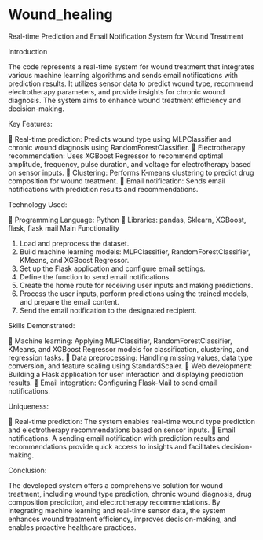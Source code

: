# Wound_healing
Real-time Prediction and Email Notification System for Wound Treatment

Introduction

The code represents a real-time system for wound treatment that integrates various machine learning algorithms and sends email notifications with prediction results. It utilizes sensor data to predict wound type, recommend electrotherapy parameters, and provide insights for chronic wound diagnosis. The system aims to enhance wound treatment efficiency and decision-making.

Key Features:

	Real-time prediction: Predicts wound type using MLPClassifier and chronic wound diagnosis using RandomForestClassifier.
	Electrotherapy recommendation: Uses XGBoost Regressor to recommend optimal amplitude, frequency, pulse duration, and voltage for electrotherapy based on sensor inputs.
	Clustering: Performs K-means clustering to predict drug composition for wound treatment.
	Email notification: Sends email notifications with prediction results and recommendations.

Technology Used:

	Programming Language: Python
	Libraries: pandas, Sklearn, XGBoost, flask, flask mail
Main Functionality
1.	Load and preprocess the dataset.
2.	Build machine learning models: MLPClassifier, RandomForestClassifier, KMeans, and XGBoost Regressor.
3.	Set up the Flask application and configure email settings.
4.	Define the function to send email notifications.
5.	Create the home route for receiving user inputs and making predictions.
6.	Process the user inputs, perform predictions using the trained models, and prepare the email content.
7.	Send the email notification to the designated recipient.

Skills Demonstrated:

	Machine learning: Applying MLPClassifier, RandomForestClassifier, KMeans, and XGBoost Regressor models for classification, clustering, and regression tasks.
	Data preprocessing: Handling missing values, data type conversion, and feature scaling using StandardScaler.
	Web development: Building a Flask application for user interaction and displaying prediction results.
	Email integration: Configuring Flask-Mail to send email notifications.

Uniqueness:

	Real-time prediction: The system enables real-time wound type prediction and electrotherapy recommendations based on sensor inputs.
	Email notifications: A sending email notification with prediction results and recommendations provide quick access to insights and facilitates decision-making.

Conclusion:

The developed system offers a comprehensive solution for wound treatment, including wound type prediction, chronic wound diagnosis, drug composition prediction, and electrotherapy recommendations. By integrating machine learning and real-time sensor data, the system enhances wound treatment efficiency, improves decision-making, and enables proactive healthcare practices.


 

